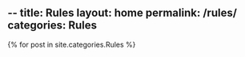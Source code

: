 --
title: Rules
layout: home
permalink: /rules/
categories: Rules
--

{% for post in site.categories.Rules %}
